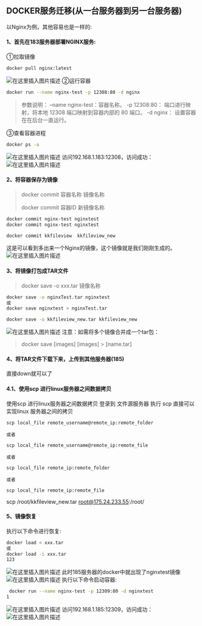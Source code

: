 ## DOCKER服务迁移(从一台服务器到另一台服务器)

以Nginx为例，其他容易也是一样的:

#### 1、首先在183服务器部署NGINX服务:

①拉取镜像

```bash
docker pull nginx:latest
```

![在这里插入图片描述](https://www.freesion.com/images/559/a3081acc8c5e9ca3c50a9ac4ad8f61ff.png)
②运行容器

```bash
docker run --name nginx-test -p 12308:80 -d nginx
```

> 参数说明：
> –name nginx-test：容器名称。
> -p 12308:80： 端口进行映射，将本地 12308 端口映射到容器内部的 80 端口。
> -d nginx： 设置容器在在后台一直运行。

③查看容器进程

```bash
docker ps -a
```

![在这里插入图片描述](https://www.freesion.com/images/542/a338084efd57221234fc1588d59bb406.png)
访问192.168.1.183:12308，访问成功：
![在这里插入图片描述](https://www.freesion.com/images/493/62e49be060b596d24693170a2a376dcd.png)

#### 2、将容器保存为镜像

> docker commit 容器名称 镜像名称
>
> docker commit 容器ID  新镜像名称

```bash
docker commit nginx-test nginxtest
docker commit nginx-test nginxtest

docker commit kkfileview  kkfileview_new
```

这是可以看到多出来一个Nginx的镜像，这个镜像就是我们刚刚生成的。
![在这里插入图片描述](https://www.freesion.com/images/782/7ed4f25bf7a3b7a06d75be269405f966.png)

#### 3、将镜像打包成TAR文件

> docker save -o xxx.tar 镜像名称

```bash
docker save -o nginxTest.tar nginxtest
或
docker save nginxtest > nginxTest.tar

docker save -o kkfileview_new.tar kkfileview_new
```

![在这里插入图片描述](https://www.freesion.com/images/947/23b4b020ac0a15108a655a8bc3813073.png)
注意：如需将多个镜像合并成一个tar包：

> docker save [images] [images] > [name.tar]

#### 4、将TAR文件下载下来，上传到其他服务器(185)

直接down就可以了



#### 4.1、使用scp 进行linux服务器之间数据拷贝

使用scp 进行linux服务器之间数据拷贝
登录到 文件源服务器   执行 scp 直接可以实现linux 服务器之间的拷贝

`scp local_file remote_username@remote_ip:remote_folder`      

`或者`      

`scp local_file remote_username@remote_ip:remote_file`      

`或者`      

`scp local_file remote_ip:remote_folder`      

`或者`      

`scp local_file remote_ip:remote_file`  



scp   /root/kkfileview_new.tar       root@175.24.233.55:/root/  



#### 5、镜像恢复

执行以下命令进行恢复:

```bash
docker load < xxx.tar
或
docker load -i xxx.tar
123
```

![在这里插入图片描述](https://www.freesion.com/images/29/9372ffa9b81cbe45742156303ac9bc0d.png)
此时185服务器的docker中就出现了nginxtest镜像
![在这里插入图片描述](https://www.freesion.com/images/43/16973cc238dd81f50f28faedd3021333.png)
执行以下命令启动容器:

```bash
 docker run --name nginx-test -p 12309:80 -d nginxtest
1
```

![在这里插入图片描述](https://www.freesion.com/images/817/db8abfdc24d7210f2e6902e076cced59.png)
访问192.168.1.185:12309，访问成功：
![在这里插入图片描述](https://www.freesion.com/images/134/dc0210f6c4aa56407d89e41921972e5e.png)